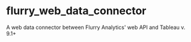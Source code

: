# flurry_web_data_connector
A web data connector between Flurry Analytics' web API and Tableau v. 9.1+

